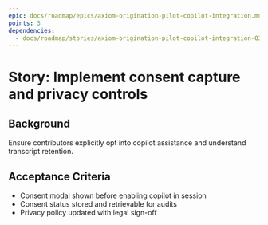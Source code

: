 ```yaml
---
epic: docs/roadmap/epics/axiom-origination-pilot-copilot-integration.md
points: 3
dependencies:
  - docs/roadmap/stories/axiom-origination-pilot-copilot-integration-03-service-wrapper.md
---
```

# Story: Implement consent capture and privacy controls

## Background
Ensure contributors explicitly opt into copilot assistance and understand transcript retention.

## Acceptance Criteria
- Consent modal shown before enabling copilot in session
- Consent status stored and retrievable for audits
- Privacy policy updated with legal sign-off
